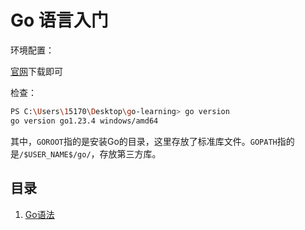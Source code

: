 # Go 语言入门

环境配置：

[官网](https://golang.google.cn/dl/)下载即可

检查：

```bash
PS C:\Users\15170\Desktop\go-learning> go version
go version go1.23.4 windows/amd64
```

其中，`GOROOT`指的是安装Go的目录，这里存放了标准库文件。`GOPATH`指的是`/$USER_NAME$/go/`，存放第三方库。

## 目录

1. [Go语法](./GoGrammar)